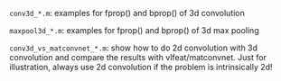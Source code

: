 `conv3d_*.m`: examples for fprop() and bprop() of 3d convolution

`maxpool3d_*.m`: examples for fprop() and bprop() of 3d max pooling

`conv3d_vs_matconvnet_*.m`: show how to do 2d convolution with 3d convolution and compare the results with vlfeat/matconvnet.
Just for illustration, always use 2d convolution if the problem is intrinsically 2d!
